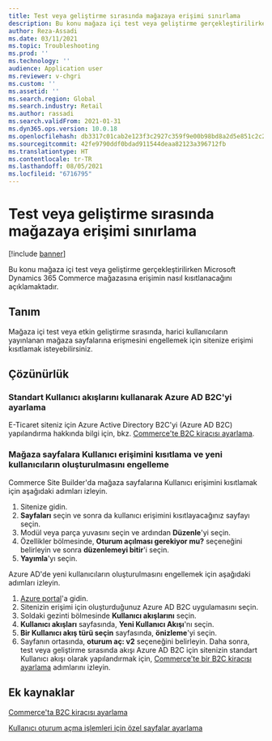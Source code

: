 ```yaml
---
title: Test veya geliştirme sırasında mağazaya erişimi sınırlama
description: Bu konu mağaza içi test veya geliştirme gerçekleştirilirken Microsoft Dynamics 365 Commerce mağazasına erişimin nasıl kısıtlanacağını açıklamaktadır.
author: Reza-Assadi
ms.date: 03/11/2021
ms.topic: Troubleshooting
ms.prod: ''
ms.technology: ''
audience: Application user
ms.reviewer: v-chgri
ms.custom: ''
ms.assetid: ''
ms.search.region: Global
ms.search.industry: Retail
ms.author: rassadi
ms.search.validFrom: 2021-01-31
ms.dyn365.ops.version: 10.0.18
ms.openlocfilehash: db3317c01cab2e123f3c2927c359f9e00b98bd8a2d5e851c2c20cb4763db1c49
ms.sourcegitcommit: 42fe9790ddf0bdad911544deaa82123a396712fb
ms.translationtype: HT
ms.contentlocale: tr-TR
ms.lasthandoff: 08/05/2021
ms.locfileid: "6716795"
---
```

# <a name="restrict-access-to-a-storefront-during-testing-or-development"></a>Test veya geliştirme sırasında mağazaya erişimi sınırlama

[!include [banner](../../includes/banner.md)]

Bu konu mağaza içi test veya geliştirme gerçekleştirilirken Microsoft Dynamics 365 Commerce mağazasına erişimin nasıl kısıtlanacağını açıklamaktadır.

## <a name="description"></a>Tanım

Mağaza içi test veya etkin geliştirme sırasında, harici kullanıcıların yayınlanan mağaza sayfalarına erişmesini engellemek için sitenize erişimi kısıtlamak isteyebilirsiniz.

## <a name="resolution"></a>Çözünürlük

### <a name="set-up-azure-ad-b2c-by-using-standard-user-flows"></a>Standart Kullanıcı akışlarını kullanarak Azure AD B2C'yi ayarlama

E-Ticaret siteniz için Azure Active Directory B2C'yi (Azure AD B2C) yapılandırma hakkında bilgi için, bkz. [Commerce'te B2C kiracısı ayarlama](../set-up-b2c-tenant.md).

### <a name="restrict-user-access-to-storefront-pages-and-block-the-creation-of-new-users"></a>Mağaza sayfalara Kullanıcı erişimini kısıtlama ve yeni kullanıcıların oluşturulmasını engelleme

Commerce Site Builder'da mağaza sayfalarına Kullanıcı erişimini kısıtlamak için aşağıdaki adımları izleyin.

1. Sitenize gidin.
1. **Sayfaları** seçin ve sonra da kullanıcı erişimini kısıtlayacağınız sayfayı seçin.
1. Modül veya parça yuvasını seçin ve ardından **Düzenle**'yi seçin.
1. Özellikler bölmesinde, **Oturum açılması gerekiyor mu?** seçeneğini belirleyin ve sonra **düzenlemeyi bitir**'i seçin.
1. **Yayımla**'yı seçin.

Azure AD'de yeni kullanıcıların oluşturulmasını engellemek için aşağıdaki adımları izleyin.

1. [Azure portal](https://portal.azure.com/)'a gidin.
1. Sitenizin erişimi için oluşturduğunuz Azure AD B2C uygulamasını seçin.
1. Soldaki gezinti bölmesinde **Kullanıcı akışlarını** seçin.
1. **Kullanıcı akışları** sayfasında, **Yeni Kullanıcı Akışı**'nı seçin.
1. **Bir Kullanıcı akış türü seçin** sayfasında, **önizleme**'yi seçin.
1. Sayfanın ortasında, **oturum aç: v2** seçeneğini belirleyin. Daha sonra, test veya geliştirme sırasında akışı Azure AD B2C için sitenizin standart Kullanıcı akışı olarak yapılandırmak için, [Commerce'te bir B2C kiracısı ayarlama](../set-up-b2c-tenant.md) adımlarını izleyin.

## <a name="additional-resources"></a>Ek kaynaklar

[Commerce'ta B2C kiracısı ayarlama](../set-up-b2c-tenant.md)

[Kullanıcı oturum açma işlemleri için özel sayfalar ayarlama](../custom-pages-user-logins.md)
